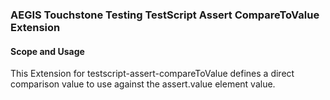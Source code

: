 ### AEGIS Touchstone Testing TestScript Assert CompareToValue Extension


#### Scope and Usage

This Extension for testscript-assert-compareToValue defines a direct comparison value to use against the assert.value element value.